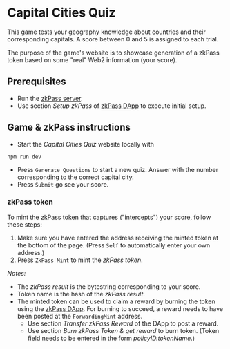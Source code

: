 # Capital Cities Quiz

This game tests your geography knowledge about countries and their corresponding capitals.  A score between 0 and 5 is assigned to each trial.

The purpose of the game's website is to showcase generation of a zkPass token based on some "real" Web2 information (your score).

## Prerequisites

- Run the [zkPass server](https://github.com/zkFold/zkpass-cardano).
- Use section *Setup zkPass* of [zkPass DApp](https://github.com/zkFold/zkpass-client/) to execute initial setup.

## Game & zkPass instructions

- Start the *Capital Cities Quiz* website locally with
```shell
npm run dev
```
- Press `Generate Questions` to start a new quiz.  Answer with the number corresponding to the correct capital city.
- Press `Submit` go see your score.

### zkPass token

To mint the zkPass token that captures ("intercepts") your score, follow these steps:

1. Make sure you have entered the address receiving the minted token at the bottom of the page.  (Press `Self` to automatically enter your own address.)
2. Press `ZkPass Mint` to mint the *zkPass token*.

*Notes:*

- The *zkPass result* is the bytestring corresponding to your score.
- Token name is the hash of the *zkPass result*.
- The minted token can be used to claim a reward by burning the token using the [zkPass DApp](https://github.com/zkFold/zkpass-client/).  For burning to succeed, a reward needs to have been posted at the `ForwardingMint` address.
  - Use section *Transfer zkPass Reward* of the DApp to post a reward.
  - Use section *Burn zkPass Token & get reward* to burn token.  (Token field needs to be entered in the form *policyID.tokenName*.)
